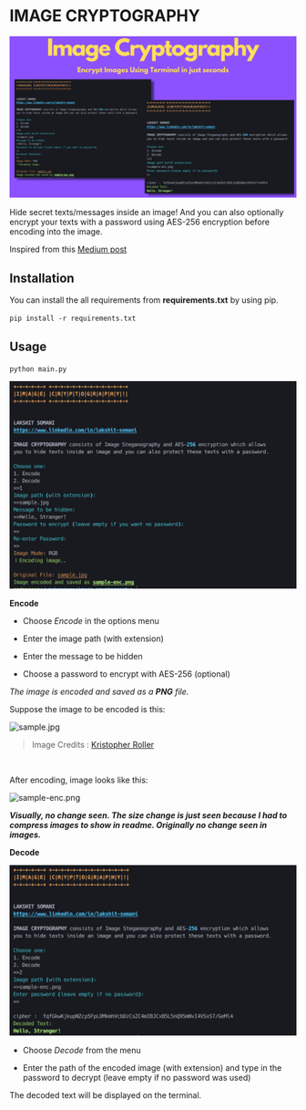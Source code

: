 ﻿# IMAGE CRYPTOGRAPHY
  

<!-- ![imgcrypto](https://user-images.githubusercontent.com/54276661/120526625-05686c00-c3f7-11eb-9102-9274ec67b2e1.PNG) -->


![poster](./poster.png)



Hide secret texts/messages inside an image! And  you can also optionally encrypt your texts with a password using AES-256 encryption before encoding into the image.


Inspired from this [Medium post](https://medium.com/better-programming/image-steganography-using-python-2250896e48b9)

 

## Installation

You can install the all requirements from **requirements.txt** by using pip.

`pip install -r requirements.txt` 

## Usage

`python main.py`

![1](./img-crypto-1.png)

**Encode**

- Choose *Encode* in the options menu

- Enter the image path (with extension)

- Enter the message to be hidden

- Choose a password to encrypt with AES-256 (optional)
  
<em>The image is encoded and saved as a ***PNG*** file.</em>

  Suppose the image to be encoded is this:

 ![sample.jpg](https://images.unsplash.com/photo-1468276311594-df7cb65d8df6?ixlib=rb-1.2.1&ixid=MnwxMjA3fDB8MHxwaG90by1wYWdlfHx8fGVufDB8fHx8&auto=format&fit=crop&w=750&q=80)

> Image Credits : [Kristopher Roller](https://unsplash.com/@krisroller)

<br>

After encoding, image looks like this:

![sample-enc.png](https://user-images.githubusercontent.com/54276661/120529596-46ae4b00-c3fa-11eb-82fe-3938dd0739aa.png)

***Visually, no change seen. The size change is just seen because I had to compress images to show in readme. Originally no change seen in images.***

**Decode**

![decoding](./img-crypto-2.png)

- Choose *Decode* from the menu

- Enter the path of the encoded image (with extension) and type in the password to decrypt (leave empty if no password was used)
  

The decoded text will be displayed on the terminal.
